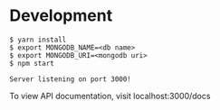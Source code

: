 # Development

```shell
$ yarn install
$ export MONGODB_NAME=<db name>
$ export MONGODB_URI=<mongodb uri>
$ npm start

Server listening on port 3000!
```

To view API documentation, visit localhost:3000/docs
